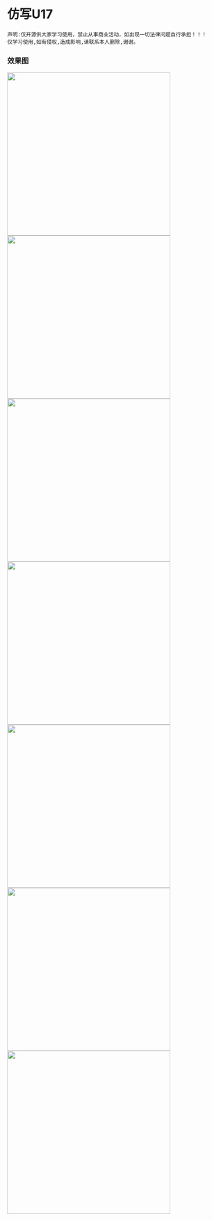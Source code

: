 # 仿写U17
    声明:仅开源供大家学习使用，禁止从事商业活动，如出现一切法律问题自行承担！！！
    仅学习使用,如有侵权,造成影响,请联系本人删除,谢谢。

### 效果图

<img src="./Images/U17.gif" width="375"> <img src="./Images/1.png" width="375"> <img src="./Images/2.png" width="375"> <img src="./Images/3.png" width="375"> <img src="./Images/4.png" width="375"> <img src="./Images/5.png" width="375"> <img src="./Images/6.png" width="375">







